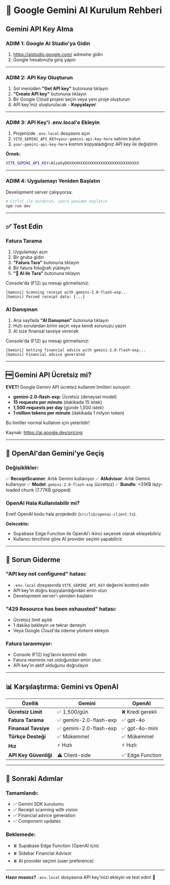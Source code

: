 # 🤖 Google Gemini AI Kurulum Rehberi

## Gemini API Key Alma

### ADIM 1: Google AI Studio'ya Gidin

1. https://aistudio.google.com/ adresine gidin
2. Google hesabınızla giriş yapın

---

### ADIM 2: API Key Oluşturun

1. Sol menüden **"Get API key"** butonuna tıklayın
2. **"Create API key"** butonuna tıklayın
3. Bir Google Cloud projesi seçin veya yeni proje oluşturun
4. API key'iniz oluşturulacak - **Kopyalayın**!

---

### ADIM 3: API Key'i .env.local'e Ekleyin

1. Projenizde `.env.local` dosyasını açın
2. `VITE_GEMINI_API_KEY=your-gemini-api-key-here` satırını bulun
3. `your-gemini-api-key-here` kısmını kopyaladığınız API key ile değiştirin

**Örnek:**
```bash
VITE_GEMINI_API_KEY=AIzaSyDXXXXXXXXXXXXXXXXXXXXXXXXXXXXXXXX
```

---

### ADIM 4: Uygulamayı Yeniden Başlatın

Development server çalışıyorsa:

```bash
# Ctrl+C ile durdurun, sonra yeniden başlatın
npm run dev
```

---

## ✅ Test Edin

### Fatura Tarama
1. Uygulamayı açın
2. Bir gruba gidin
3. **"Fatura Tara"** butonuna tıklayın
4. Bir fatura fotoğrafı yükleyin
5. **"🤖 AI ile Tara"** butonuna tıklayın

Console'da (F12) şu mesajı görmelisiniz:
```
[Gemini] Scanning receipt with gemini-2.0-flash-exp...
[Gemini] Parsed receipt data: {...}
```

### AI Danışman
1. Ana sayfada **"AI Danışman"** butonuna tıklayın
2. Hızlı sorulardan birini seçin veya kendi sorunuzu yazın
3. AI size finansal tavsiye verecek

Console'da (F12) şu mesajı görmelisiniz:
```
[Gemini] Getting financial advice with gemini-2.0-flash-exp...
[Gemini] Financial advice generated
```

---

## 🆓 Gemini API Ücretsiz mi?

**EVET!** Google Gemini API ücretsiz kullanım limitleri sunuyor:

- **gemini-2.0-flash-exp**: Ücretsiz (deneysel model)
- **15 requests per minute** (dakikada 15 istek)
- **1,500 requests per day** (günde 1,500 istek)
- **1 million tokens per minute** (dakikada 1 milyon token)

Bu limitler normal kullanım için yeterlidir!

Kaynak: https://ai.google.dev/pricing

---

## 🔄 OpenAI'dan Gemini'ye Geçiş

### Değişiklikler:

✅ **ReceiptScanner**: Artık Gemini kullanıyor
✅ **AIAdvisor**: Artık Gemini kullanıyor
✅ **Model**: `gemini-2.0-flash-exp` (ücretsiz)
✅ **Bundle**: +31KB lazy-loaded chunk (7.77KB gzipped)

### OpenAI Hala Kullanılabilir mi?

Evet! OpenAI kodu hala projededir (`src/lib/openai-client.ts`).

**Gelecekte:**
- Supabase Edge Function ile OpenAI'ı ikinci seçenek olarak ekleyebiliriz
- Kullanıcı tercihine göre AI provider seçimi yapabiliriz

---

## 🐛 Sorun Giderme

### "API key not configured" hatası:
- `.env.local` dosyasında `VITE_GEMINI_API_KEY` değerini kontrol edin
- API key'in doğru kopyalandığından emin olun
- Development server'ı yeniden başlatın

### "429 Resource has been exhausted" hatası:
- Ücretsiz limit aşıldı
- 1 dakika bekleyin ve tekrar deneyin
- Veya Google Cloud'da ödeme yöntemi ekleyin

### Fatura taranmıyor:
- Console (F12) log'larını kontrol edin
- Fatura resminin net olduğundan emin olun
- API key'in aktif olduğunu doğrulayın

---

## 📊 Karşılaştırma: Gemini vs OpenAI

| Özellik | Gemini | OpenAI |
|---------|--------|--------|
| **Ücretsiz Limit** | ✅ 1,500/gün | ❌ Kredi gerekli |
| **Fatura Tarama** | ✅ gemini-2.0-flash-exp | ✅ gpt-4o |
| **Finansal Tavsiye** | ✅ gemini-2.0-flash-exp | ✅ gpt-4o-mini |
| **Türkçe Desteği** | ✅ Mükemmel | ✅ Mükemmel |
| **Hız** | ⚡ Hızlı | ⚡ Hızlı |
| **API Key Güvenliği** | ⚠️ Client-side | ✅ Edge Function |

---

## 🎯 Sonraki Adımlar

### Tamamlandı:
- ✅ Gemini SDK kurulumu
- ✅ Receipt scanning with vision
- ✅ Financial advice generation
- ✅ Component updates

### Beklemede:
- ⏸️ Supabase Edge Function (OpenAI için)
- ⏸️ Sidebar Financial Advisor
- ⏸️ AI provider seçimi (user preference)

---

**Hazır mısınız?** `.env.local` dosyasına API key'inizi ekleyin ve test edin! 🚀
